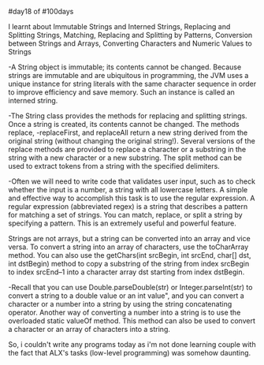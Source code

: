 #day18 of #100days

I learnt about Immutable Strings and Interned Strings, Replacing and Splitting Strings, Matching, Replacing and Splitting by Patterns, Conversion between Strings and Arrays, Converting Characters and Numeric Values to Strings

-A String object is immutable; its contents cannot be changed. Because strings are immutable and are ubiquitous in programming, the JVM uses a unique instance for string literals with the same character sequence in order to improve efficiency and save memory. Such an instance is called an interned string.

-The String class provides the methods for replacing and splitting strings. Once a string is created, its contents cannot be changed. The methods replace, -replaceFirst, and replaceAll return a new string derived from the original string (without changing the original string!). Several versions of the replace methods are provided to replace a character or a substring in the string with a new character or a new substring. The split method can be used to extract tokens from a string with the specified delimiters.

-Often we will need to write code that validates user input, such as to check whether the input is a number, a string with all lowercase letters. A simple and effective way to accomplish this task is to use the regular expression.
A regular expression (abbreviated regex) is a string that describes a pattern for matching a set of strings. You can match, replace, or split a string by specifying a pattern. This is an extremely useful and powerful feature.

Strings are not arrays, but a string can be converted into an array and vice versa. To convert a string into an array of characters, use the toCharArray method. You can also use the getChars(int srcBegin, int srcEnd, char[] dst, int dstBegin) method to copy a substring of the string from index srcBegin to index srcEnd–1 into a character array dst starting from index dstBegin.

-Recall that you can use Double.parseDouble(str) or Integer.parseInt(str) to convert a string to a double value or an int value", and you can convert a character or a number into a string by using the string concatenating operator. Another way of converting a number into a string is to use the overloaded static valueOf method. This method can also be used to convert a character or an array of characters into a string.

So, i couldn't write any programs today as i'm not done learning couple with the fact that ALX's tasks (low-level programming) was somehow daunting. 
